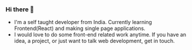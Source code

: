 ### Hi there 👋

- I'm a self taught developer from India. Currently learning Frontend(React) and making single page applications.
- I would love to do some front-end related work anytime. If you have an idea, a project, or just want to talk web development, get in touch.


<!--

![Github stats](https://github-readme-stats.vercel.app/api?username=Kaka5hi&theme=default&show_icons=true&count_private=true)
<br>
![Top Langs](https://github-readme-stats.vercel.app/api/top-langs/?username=Kaka5hi&layout=compact)


**Kaka5hi/Kaka5hi** is a ✨ _special_ ✨ repository because its `README.md` (this file) appears on your GitHub profile.

Here are some ideas to get you started:

- 🔭 I’m currently working on ...
- 🌱 I’m currently learning ...
- 👯 I’m looking to collaborate on ...
- 🤔 I’m looking for help with ...
- 💬 Ask me about ...
- 📫 How to reach me: ...
- 😄 Pronouns: ...
- ⚡ Fun fact: ...
-->
